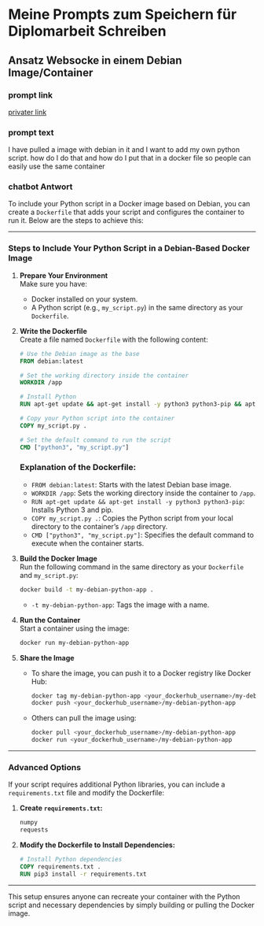 # Meine Prompts zum Speichern für Diplomarbeit Schreiben 


## Ansatz Websocke in einem Debian Image/Container

### prompt link

[privater link](https://chatgpt.com/c/67458403-24d8-8001-8b11-20383989b56b)

### prompt text

I have pulled a  image with debian in it and I want to add my own python script. how do I do that and how do I put that in a docker file so people can easily use the same container


### chatbot Antwort

To include your Python script in a Docker image based on Debian, you can create a `Dockerfile` that adds your script and configures the container to run it. Below are the steps to achieve this:

---

### **Steps to Include Your Python Script in a Debian-Based Docker Image**

1. **Prepare Your Environment**  
   Make sure you have:
   - Docker installed on your system.
   - A Python script (e.g., `my_script.py`) in the same directory as your `Dockerfile`.

2. **Write the Dockerfile**  
   Create a file named `Dockerfile` with the following content:

   ```dockerfile
   # Use the Debian image as the base
   FROM debian:latest

   # Set the working directory inside the container
   WORKDIR /app

   # Install Python
   RUN apt-get update && apt-get install -y python3 python3-pip && apt-get clean

   # Copy your Python script into the container
   COPY my_script.py .

   # Set the default command to run the script
   CMD ["python3", "my_script.py"]
   ```

   ### **Explanation of the Dockerfile**:
   - `FROM debian:latest`: Starts with the latest Debian base image.
   - `WORKDIR /app`: Sets the working directory inside the container to `/app`.
   - `RUN apt-get update && apt-get install -y python3 python3-pip`: Installs Python 3 and pip.
   - `COPY my_script.py .`: Copies the Python script from your local directory to the container’s `/app` directory.
   - `CMD ["python3", "my_script.py"]`: Specifies the default command to execute when the container starts.

3. **Build the Docker Image**  
   Run the following command in the same directory as your `Dockerfile` and `my_script.py`:

   ```bash
   docker build -t my-debian-python-app .
   ```

   - `-t my-debian-python-app`: Tags the image with a name.

4. **Run the Container**  
   Start a container using the image:

   ```bash
   docker run my-debian-python-app
   ```

5. **Share the Image**  
   - To share the image, you can push it to a Docker registry like Docker Hub:

     ```bash
     docker tag my-debian-python-app <your_dockerhub_username>/my-debian-python-app
     docker push <your_dockerhub_username>/my-debian-python-app
     ```

   - Others can pull the image using:

     ```bash
     docker pull <your_dockerhub_username>/my-debian-python-app
     docker run <your_dockerhub_username>/my-debian-python-app
     ```

---

### **Advanced Options**
If your script requires additional Python libraries, you can include a `requirements.txt` file and modify the Dockerfile:

1. **Create `requirements.txt`:**
   ```txt
   numpy
   requests
   ```

2. **Modify the Dockerfile to Install Dependencies:**
   ```dockerfile
   # Install Python dependencies
   COPY requirements.txt .
   RUN pip3 install -r requirements.txt
   ```


---

 This setup ensures anyone can recreate your container with the Python script and necessary dependencies by simply building or pulling the Docker image.